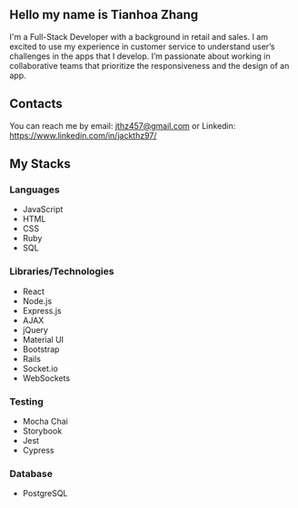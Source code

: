 ## Hello my name is Tianhoa Zhang
I'm a Full-Stack Developer with a background in retail and sales. I am excited to use my experience in customer service to understand user’s challenges in the apps that I develop. I’m passionate about working in collaborative teams that prioritize the responsiveness and the design of an app.

## Contacts
You can reach me by email: jthz457@gmail.com or Linkedin: https://www.linkedin.com/in/jackthz97/

## My Stacks
### Languages
- JavaScript
- HTML
- CSS 
- Ruby 
- SQL

### Libraries/Technologies
- React 
- Node.js 
- Express.js 
- AJAX 
- jQuery
- Material UI
- Bootstrap
- Rails
- Socket.io
- WebSockets

### Testing
- Mocha Chai
- Storybook
- Jest
- Cypress

### Database
- PostgreSQL
